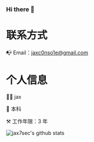 ### Hi there 👋
# 联系方式

:mailbox_with_no_mail:	Email：[jaxc0nso1e@gmail.com](mailto:jaxc0nso1e@gmail.com)

# 个人信息

:man_astronaut:	jax

:school:	本科

:hammer_and_pick:	工作年限：3 年

![jax7sec's github stats](https://github-readme-stats.vercel.app/api?username=jax7sec&show_icons=true&title_color=fff&icon_color=79ff97&text_color=9f9f9f&bg_color=151515)
